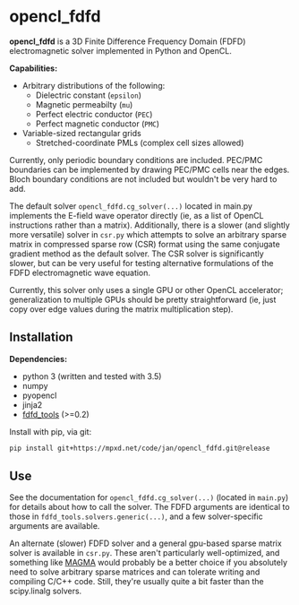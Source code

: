 # opencl_fdfd

**opencl_fdfd** is a 3D Finite Difference Frequency Domain (FDFD)
electromagnetic solver implemented in Python and OpenCL.


**Capabilities:**
* Arbitrary distributions of the following:
    * Dielectric constant (```epsilon```)
    * Magnetic permeabilty (```mu```)
    * Perfect electric conductor (```PEC```)
    * Perfect magnetic conductor (```PMC```)
* Variable-sized rectangular grids
    * Stretched-coordinate PMLs (complex cell sizes allowed)

Currently, only periodic boundary conditions are included.
PEC/PMC boundaries can be implemented by drawing PEC/PMC cells near the edges.
Bloch boundary conditions are not included but wouldn't be very hard to add.

The default solver ```opencl_fdfd.cg_solver(...)``` located in main.py
implements the E-field wave operator directly (ie, as a list of OpenCL
instructions rather than a matrix). Additionally, there is a slower
(and slightly more versatile) solver in ```csr.py``` which attempts to solve
an arbitrary sparse matrix in compressed sparse row (CSR) format using
the same conjugate gradient method as the default solver. The CSR solver
is significantly slower, but can be very useful for testing alternative
formulations of the FDFD electromagnetic wave equation.

Currently, this solver only uses a single GPU or other OpenCL accelerator;
generalization to multiple GPUs should be pretty straightforward
(ie, just copy over edge values during the matrix multiplication step).


## Installation

**Dependencies:**
* python 3 (written and tested with 3.5) 
* numpy
* pyopencl
* jinja2
* [fdfd_tools](https://mpxd.net/code/jan/fdfd_tools) (>=0.2)


Install with pip, via git:
```bash
pip install git+https://mpxd.net/code/jan/opencl_fdfd.git@release
```


## Use

See the documentation for ```opencl_fdfd.cg_solver(...)```
(located in ```main.py```) for details about how to call the solver.
The FDFD arguments are identical to those in
```fdfd_tools.solvers.generic(...)```, and a few solver-specific
arguments are available.
 
An alternate (slower) FDFD solver and a general gpu-based sparse matrix
solver is available in ```csr.py```. These aren't particularly
well-optimized, and something like
[MAGMA](http://icl.cs.utk.edu/magma/index.html) would probably be a
better choice if you absolutely need to solve arbitrary sparse matrices
and can tolerate writing and compiling C/C++ code. Still, they're
usually quite a bit faster than the scipy.linalg solvers.

